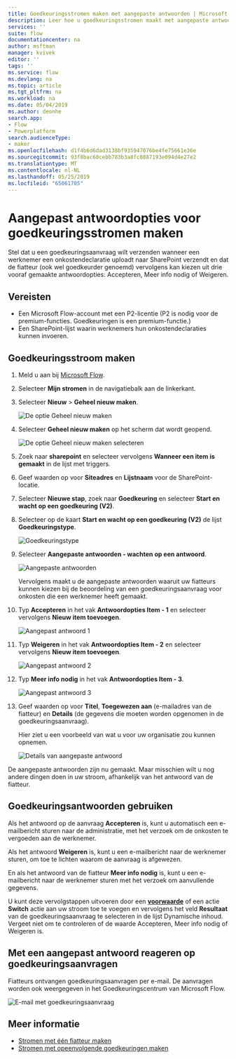 ```yaml
---
title: Goedkeuringsstromen maken met aangepaste antwoorden | Microsoft Docs
description: Leer hoe u goedkeuringsstromen maakt met aangepaste antwoorden.
services: ''
suite: flow
documentationcenter: na
author: msftman
manager: kvivek
editor: ''
tags: ''
ms.service: flow
ms.devlang: na
ms.topic: article
ms.tgt_pltfrm: na
ms.workload: na
ms.date: 05/04/2019
ms.author: deonhe
search.app:
- Flow
- Powerplatform
search.audienceType:
- maker
ms.openlocfilehash: d1f4b6d6dad3138bf935947076be4fe75661e36e
ms.sourcegitcommit: 93f8bac60cebb783b3a8fc8887193e094d4e27e2
ms.translationtype: MT
ms.contentlocale: nl-NL
ms.lasthandoff: 05/25/2019
ms.locfileid: "65061705"
---
```

# <a name="create-custom-response-options-for-approval-flows"></a>Aangepast antwoordopties voor goedkeuringsstromen maken

Stel dat u een goedkeuringsaanvraag wilt verzenden wanneer een werknemer een onkostendeclaratie uploadt naar SharePoint verzendt en dat de fiatteur (ook wel goedkeurder genoemd) vervolgens kan kiezen uit drie vooraf gemaakte antwoordopties: Accepteren, Meer info nodig of Weigeren.


## <a name="prerequisites"></a>Vereisten

- Een Microsoft Flow-account met een P2-licentie (P2 is nodig voor de premium-functies. Goedkeuringen is een premium-functie.)
- Een SharePoint-lijst waarin werknemers hun onkostendeclaraties kunnen invoeren.

## <a name="create-approval-flow"></a>Goedkeuringsstroom maken
1. Meld u aan bij [Microsoft Flow](https://flow.microsoft.com).
1. Selecteer **Mijn stromen** in de navigatiebalk aan de linkerkant.
1. Selecteer **Nieuw** > **Geheel nieuw maken**.

    ![De optie Geheel nieuw maken](media/create-approval-response-options/create-approval-response-options.png)

1. Selecteer **Geheel nieuw maken** op het scherm dat wordt geopend. 

    ![De optie Geheel nieuw maken selecteren](media/create-approval-response-options/create-from-blank.png)

1. Zoek naar **sharepoint** en selecteer vervolgens **Wanneer een item is gemaakt** in de lijst met triggers. 

1. Geef waarden op voor **Siteadres** en **Lijstnaam** voor de SharePoint-locatie. 

1. Selecteer **Nieuwe stap**, zoek naar **Goedkeuring** en selecteer **Start en wacht op een goedkeuring (V2)**.

1. Selecteer op de kaart **Start en wacht op een goedkeuring (V2)** de lijst **Goedkeuringstype**.

    ![Goedkeuringstype](media/create-approval-response-options/select-approval-type.png)

1. Selecteer **Aangepaste antwoorden - wachten op een antwoord**.

    ![Aangepaste antwoorden](media/create-approval-response-options/select-custom-responses.png)

    Vervolgens maakt u de aangepaste antwoorden waaruit uw fiatteurs kunnen kiezen bij de beoordeling van een goedkeuringsaanvraag voor onkosten die een werknemer heeft gemaakt.


1. Typ **Accepteren** in het vak **Antwoordopties Item - 1** en selecteer vervolgens **Nieuw item toevoegen**. 

    ![Aangepast antwoord 1](media/create-approval-response-options/enter-response-1.png)

1. Typ **Weigeren** in het vak **Antwoordopties Item - 2** en selecteer vervolgens **Nieuw item toevoegen**.

    ![Aangepast antwoord 2](media/create-approval-response-options/enter-response-2.png)

1. Typ **Meer info nodig** in het vak **Antwoordopties Item - 3**.

    ![Aangepast antwoord 3](media/create-approval-response-options/enter-response-3.png)   
    

1. Geef waarden op voor **Titel**, **Toegewezen aan** (e-mailadres van de fiatteur) en **Details** (de gegevens die moeten worden opgenomen in de goedkeuringsaanvraag).

    Hier ziet u een voorbeeld van wat u voor uw organisatie zou kunnen opnemen.

    ![Details van aangepaste antwoord](media/create-approval-response-options/enter-title-assigned-to-details.png)


De aangepaste antwoorden zijn nu gemaakt. Maar misschien wilt u nog andere dingen doen in uw stroom, afhankelijk van het antwoord van de fiatteur.


## <a name="use-approval-responses"></a>Goedkeuringsantwoorden gebruiken 

Als het antwoord op de aanvraag **Accepteren** is, kunt u automatisch een e-mailbericht sturen naar de administratie, met het verzoek om de onkosten te vergoeden aan de werknemer. 

Als het antwoord **Weigeren** is, kunt u een e-mailbericht naar de werknemer sturen, om toe te lichten waarom de aanvraag is afgewezen.

En als het antwoord van de fiatteur **Meer info nodig** is, kunt u een e-mailbericht naar de werknemer sturen met het verzoek om aanvullende gegevens.

U kunt deze vervolgstappen uitvoeren door een [**voorwaarde**](add-condition.md) of een actie **Switch** actie aan uw stroom toe te voegen en vervolgens het veld **Resultaat** van de goedkeuringsaanvraag te selecteren in de lijst Dynamische inhoud. Vergeet niet om te controleren of de waarde Accepteren, Meer info nodig of Weigeren is.

## <a name="respond-to-approval-requests-with-a-custom-response"></a>Met een aangepast antwoord reageren op goedkeuringsaanvragen

Fiatteurs ontvangen goedkeuringsaanvragen per e-mail. De aanvragen worden ook weergegeven in het Goedkeuringscentrum van Microsoft Flow. 

![E-mail met goedkeuringsaanvraag](media/create-approval-response-options/approval-request-email.png)

## <a name="learn-more"></a>Meer informatie
- [Stromen met één fiatteur maken](modern-approvals.md)
- [Stromen met opeenvolgende goedkeuringen maken](sequential-modern-approvals.md)
